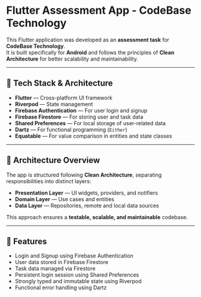 # Flutter Assessment App - CodeBase Technology

This Flutter application was developed as an **assessment task** for **CodeBase Technology**.  
It is built specifically for **Android** and follows the principles of **Clean Architecture** for better scalability and maintainability.

---

## 🧩 Tech Stack & Architecture

- **Flutter** — Cross-platform UI framework  
- **Riverpod** — State management  
- **Firebase Authentication** — For user login and signup  
- **Firebase Firestore** — For storing user and task data  
- **Shared Preferences** — For local storage of user-related data  
- **Dartz** — For functional programming (`Either`)  
- **Equatable** — For value comparison in entities and state classes  

---

## 🧱 Architecture Overview

The app is structured following **Clean Architecture**, separating responsibilities into distinct layers:

- **Presentation Layer** — UI widgets, providers, and notifiers  
- **Domain Layer** — Use cases and entities  
- **Data Layer** — Repositories, remote and local data sources  

This approach ensures a **testable, scalable, and maintainable** codebase.

---

## 🚀 Features

- Login and Signup using Firebase Authentication  
- User data stored in Firebase Firestore  
- Task data managed via Firestore  
- Persistent login session using Shared Preferences  
- Strongly typed and immutable state using Riverpod  
- Functional error handling using Dartz